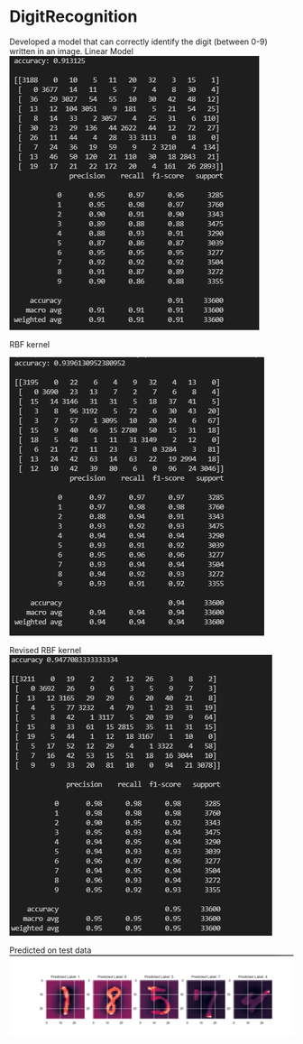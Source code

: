# DigitRecognition
 Developed a model that can correctly identify the digit (between 0-9) written in an image.
 Linear Model
![](linear.PNG)

RBF kernel
 
![](rbfkernel.PNG)
 
Revised RBF kernel 
![](revised%20rbf.PNG)

Predicted on test data
![](predicted.PNG)
